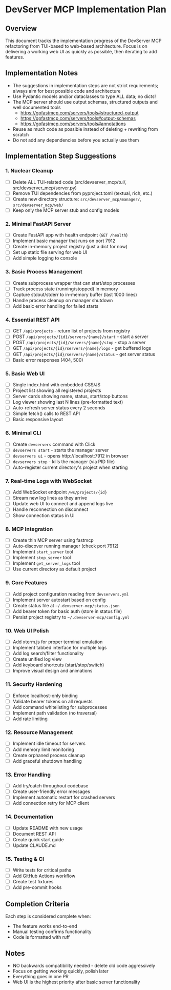 # DevServer MCP Implementation Plan

## Overview

This document tracks the implementation progress of the DevServer MCP refactoring from TUI-based to web-based architecture. Focus is on delivering a working web UI as quickly as possible, then iterating to add features.

## Implementation Notes

- The suggestions in implementation steps are not strict requirements; always aim for best possible code and architecture
- Use Pydantic models and/or dataclasses to type ALL data; no dicts!
- The MCP server should use output schemas, structured outputs and well documented tools
  - https://gofastmcp.com/servers/tools#structured-output
  - https://gofastmcp.com/servers/tools#output-schemas
  - https://gofastmcp.com/servers/tools#annotations
- Reuse as much code as possible instead of deleting + rewriting from scratch
- Do not add any dependencies before you actually use them

## Implementation Step Suggestions

### 1. Nuclear Cleanup

- [ ] Delete ALL TUI-related code (src/devserver_mcp/tui/, src/devserver_mcp/server.py)
- [ ] Remove TUI dependencies from pyproject.toml (textual, rich, etc.)
- [ ] Create new directory structure: `src/devserver_mcp/manager/`, `src/devserver_mcp/web/`
- [ ] Keep only the MCP server stub and config models

### 2. Minimal FastAPI Server

- [ ] Create FastAPI app with health endpoint (`GET /health`)
- [ ] Implement basic manager that runs on port 7912
- [ ] Create in-memory project registry (just a dict for now)
- [ ] Set up static file serving for web UI
- [ ] Add simple logging to console

### 3. Basic Process Management

- [ ] Create subprocess wrapper that can start/stop processes
- [ ] Track process state (running/stopped) in memory
- [ ] Capture stdout/stderr to in-memory buffer (last 1000 lines)
- [ ] Handle process cleanup on manager shutdown
- [ ] Add basic error handling for failed starts

### 4. Essential REST API

- [ ] GET `/api/projects` - return list of projects from registry
- [ ] POST `/api/projects/{id}/servers/{name}/start` - start a server
- [ ] POST `/api/projects/{id}/servers/{name}/stop` - stop a server
- [ ] GET `/api/projects/{id}/servers/{name}/logs` - get buffered logs
- [ ] GET `/api/projects/{id}/servers/{name}/status` - get server status
- [ ] Basic error responses (404, 500)

### 5. Basic Web UI

- [ ] Single index.html with embedded CSS/JS
- [ ] Project list showing all registered projects
- [ ] Server cards showing name, status, start/stop buttons
- [ ] Log viewer showing last N lines (pre-formatted text)
- [ ] Auto-refresh server status every 2 seconds
- [ ] Simple fetch() calls to REST API
- [ ] Basic responsive layout

### 6. Minimal CLI

- [ ] Create `devservers` command with Click
- [ ] `devservers start` - starts the manager server
- [ ] `devservers ui` - opens http://localhost:7912 in browser
- [ ] `devservers stop` - kills the manager (via PID file)
- [ ] Auto-register current directory's project when starting

### 7. Real-time Logs with WebSocket

- [ ] Add WebSocket endpoint `/ws/projects/{id}`
- [ ] Stream new log lines as they arrive
- [ ] Update web UI to connect and append logs live
- [ ] Handle reconnection on disconnect
- [ ] Show connection status in UI

### 8. MCP Integration

- [ ] Create thin MCP server using fastmcp
- [ ] Auto-discover running manager (check port 7912)
- [ ] Implement `start_server` tool
- [ ] Implement `stop_server` tool
- [ ] Implement `get_server_logs` tool
- [ ] Use current directory as default project

### 9. Core Features

- [ ] Add project configuration reading from `devservers.yml`
- [ ] Implement server autostart based on config
- [ ] Create status file at `~/.devserver-mcp/status.json`
- [ ] Add bearer token for basic auth (store in status file)
- [ ] Persist project registry to `~/.devserver-mcp/config.yml`

### 10. Web UI Polish

- [ ] Add xterm.js for proper terminal emulation
- [ ] Implement tabbed interface for multiple logs
- [ ] Add log search/filter functionality
- [ ] Create unified log view
- [ ] Add keyboard shortcuts (start/stop/switch)
- [ ] Improve visual design and animations

### 11. Security Hardening

- [ ] Enforce localhost-only binding
- [ ] Validate bearer tokens on all requests
- [ ] Add command whitelisting for subprocesses
- [ ] Implement path validation (no traversal)
- [ ] Add rate limiting

### 12. Resource Management

- [ ] Implement idle timeout for servers
- [ ] Add memory limit monitoring
- [ ] Create orphaned process cleanup
- [ ] Add graceful shutdown handling

### 13. Error Handling

- [ ] Add try/catch throughout codebase
- [ ] Create user-friendly error messages
- [ ] Implement automatic restart for crashed servers
- [ ] Add connection retry for MCP client

### 14. Documentation

- [ ] Update README with new usage
- [ ] Document REST API
- [ ] Create quick start guide
- [ ] Update CLAUDE.md

### 15. Testing & CI

- [ ] Write tests for critical paths
- [ ] Add GitHub Actions workflow
- [ ] Create test fixtures
- [ ] Add pre-commit hooks

## Completion Criteria

Each step is considered complete when:

- The feature works end-to-end
- Manual testing confirms functionality
- Code is formatted with ruff

## Notes

- NO backwards compatibility needed - delete old code aggressively
- Focus on getting working quickly, polish later
- Everything goes in one PR
- Web UI is the highest priority after basic server functionality
